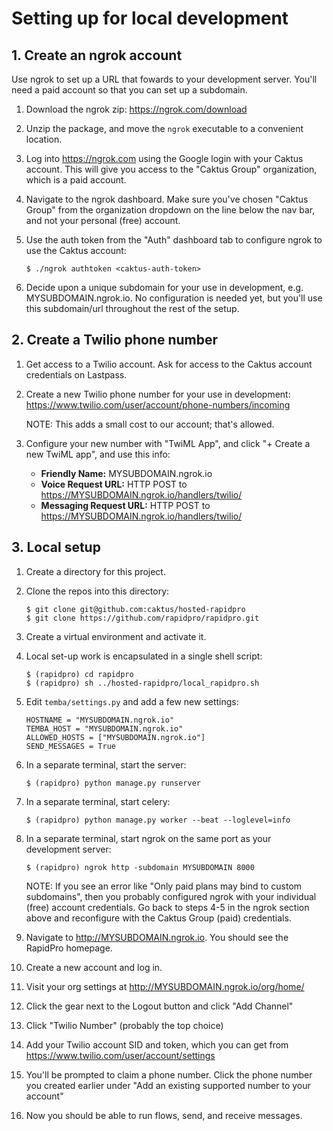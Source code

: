 # Setting up for local development

## 1. Create an ngrok account

Use ngrok to set up a URL that fowards to your development server. You'll need
a paid account so that you can set up a subdomain.

1. Download the ngrok zip: https://ngrok.com/download

2. Unzip the package, and move the `ngrok` executable to a convenient
   location.

3. Log into https://ngrok.com using the Google login with your Caktus account.
   This will give you access to the "Caktus Group" organization, which is
   a paid account.

4. Navigate to the ngrok dashboard. Make sure you've chosen "Caktus Group"
   from the organization dropdown on the line below the nav bar, and not your
   personal (free) account.

5. Use the auth token from the "Auth" dashboard tab to configure ngrok to use
   the Caktus account:

    ```
    $ ./ngrok authtoken <caktus-auth-token>
    ```

6. Decide upon a unique subdomain for your use in development, e.g.
   MYSUBDOMAIN.ngrok.io. No configuration is needed yet, but you'll use
   this subdomain/url throughout the rest of the setup.

## 2. Create a Twilio phone number

1. Get access to a Twilio account. Ask for access to the Caktus account
   credentials on Lastpass.

2. Create a new Twilio phone number for your use in development:
   https://www.twilio.com/user/account/phone-numbers/incoming

   NOTE: This adds a small cost to our account; that's allowed.

3. Configure your new number with "TwiML App", and click "+ Create a new TwiML app",
   and use this info:

    * **Friendly Name:** MYSUBDOMAIN.ngrok.io
    * **Voice Request URL:** HTTP POST to https://MYSUBDOMAIN.ngrok.io/handlers/twilio/
    * **Messaging Request URL:** HTTP POST to https://MYSUBDOMAIN.ngrok.io/handlers/twilio/

## 3. Local setup

1. Create a directory for this project.

2. Clone the repos into this directory:

    ```
    $ git clone git@github.com:caktus/hosted-rapidpro
    $ git clone https://github.com/rapidpro/rapidpro.git
    ```

3. Create a virtual environment and activate it.

4. Local set-up work is encapsulated in a single shell script:

    ```
    $ (rapidpro) cd rapidpro
    $ (rapidpro) sh ../hosted-rapidpro/local_rapidpro.sh
    ```

5. Edit ``temba/settings.py`` and add a few new settings:

    ```
    HOSTNAME = "MYSUBDOMAIN.ngrok.io"
    TEMBA_HOST = "MYSUBDOMAIN.ngrok.io"
    ALLOWED_HOSTS = ["MYSUBDOMAIN.ngrok.io"]
    SEND_MESSAGES = True
    ```

5. In a separate terminal, start the server:

    ```
    $ (rapidpro) python manage.py runserver
    ```

6. In a separate terminal, start celery:

    ```
    $ (rapidpro) python manage.py worker --beat --loglevel=info
    ```

7. In a separate terminal, start ngrok on the same port as your development
   server:

    ```
    $ (rapidpro) ngrok http -subdomain MYSUBDOMAIN 8000
    ```

   NOTE: If you see an error like "Only paid plans may bind to custom
   subdomains", then you probably configured ngrok with your individual (free)
   account credentials. Go back to steps 4-5 in the ngrok section above and
   reconfigure with the Caktus Group (paid) credentials.

8. Navigate to http://MYSUBDOMAIN.ngrok.io. You should see the RapidPro
   homepage.

9. Create a new account and log in.

10. Visit your org settings at http://MYSUBDOMAIN.ngrok.io/org/home/

11. Click the gear next to the Logout button and click "Add Channel"

12. Click "Twilio Number" (probably the top choice)

13. Add your Twilio account SID and token, which you can get from
    https://www.twilio.com/user/account/settings

14. You'll be prompted to claim a phone number. Click the phone number you
    created earlier under "Add an existing supported number to your account"

15. Now you should be able to run flows, send, and receive messages.
